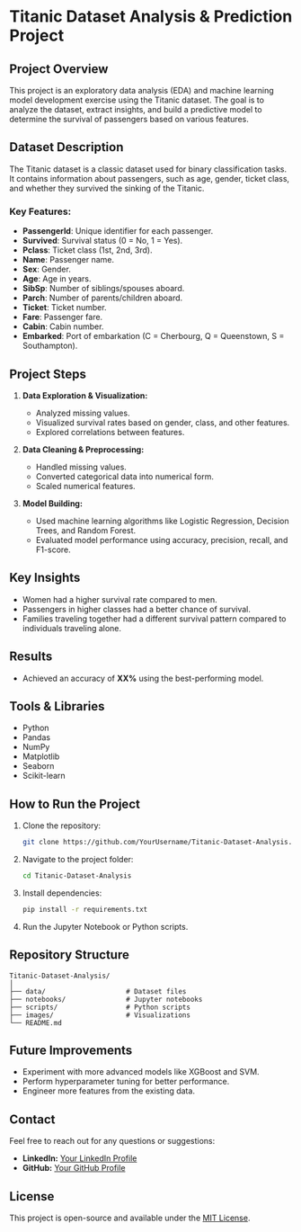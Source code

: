 # Titanic Dataset Analysis & Prediction Project

## Project Overview
This project is an exploratory data analysis (EDA) and machine learning model development exercise using the Titanic dataset. The goal is to analyze the dataset, extract insights, and build a predictive model to determine the survival of passengers based on various features.

## Dataset Description
The Titanic dataset is a classic dataset used for binary classification tasks. It contains information about passengers, such as age, gender, ticket class, and whether they survived the sinking of the Titanic.

### Key Features:
- **PassengerId**: Unique identifier for each passenger.
- **Survived**: Survival status (0 = No, 1 = Yes).
- **Pclass**: Ticket class (1st, 2nd, 3rd).
- **Name**: Passenger name.
- **Sex**: Gender.
- **Age**: Age in years.
- **SibSp**: Number of siblings/spouses aboard.
- **Parch**: Number of parents/children aboard.
- **Ticket**: Ticket number.
- **Fare**: Passenger fare.
- **Cabin**: Cabin number.
- **Embarked**: Port of embarkation (C = Cherbourg, Q = Queenstown, S = Southampton).

## Project Steps
1. **Data Exploration & Visualization:**
   - Analyzed missing values.
   - Visualized survival rates based on gender, class, and other features.
   - Explored correlations between features.

2. **Data Cleaning & Preprocessing:**
   - Handled missing values.
   - Converted categorical data into numerical form.
   - Scaled numerical features.

3. **Model Building:**
   - Used machine learning algorithms like Logistic Regression, Decision Trees, and Random Forest.
   - Evaluated model performance using accuracy, precision, recall, and F1-score.

## Key Insights
- Women had a higher survival rate compared to men.
- Passengers in higher classes had a better chance of survival.
- Families traveling together had a different survival pattern compared to individuals traveling alone.

## Results
- Achieved an accuracy of **XX%** using the best-performing model.

## Tools & Libraries
- Python
- Pandas
- NumPy
- Matplotlib
- Seaborn
- Scikit-learn

## How to Run the Project
1. Clone the repository:
   ```bash
   git clone https://github.com/YourUsername/Titanic-Dataset-Analysis.git
   ```
2. Navigate to the project folder:
   ```bash
   cd Titanic-Dataset-Analysis
   ```
3. Install dependencies:
   ```bash
   pip install -r requirements.txt
   ```
4. Run the Jupyter Notebook or Python scripts.

## Repository Structure
```
Titanic-Dataset-Analysis/
│
├── data/                    # Dataset files
├── notebooks/               # Jupyter notebooks
├── scripts/                 # Python scripts
├── images/                  # Visualizations
└── README.md
```

## Future Improvements
- Experiment with more advanced models like XGBoost and SVM.
- Perform hyperparameter tuning for better performance.
- Engineer more features from the existing data.

## Contact
Feel free to reach out for any questions or suggestions:
- **LinkedIn:** [Your LinkedIn Profile]([https://www.linkedin.com/in/mustafa-oun/])
- **GitHub:** [Your GitHub Profile](https://github.com/mustafaoun)

## License
This project is open-source and available under the [MIT License](LICENSE).

